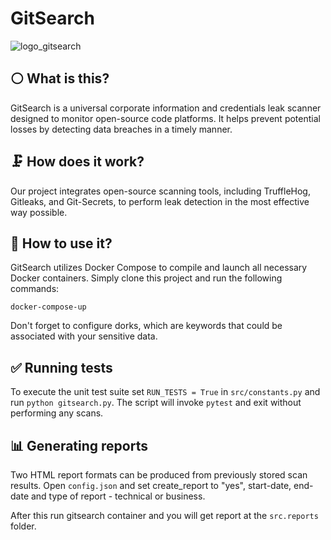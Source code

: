 # GitSearch

![logo_gitsearch](https://github.com/Faton6/GitSearch/assets/76423174/d5f4b8ff-9e15-435c-a0ff-761e055be98e)

## ⚪️ What is this?
GitSearch is a universal corporate information and credentials leak scanner designed to monitor open-source code platforms. It helps prevent potential losses by detecting data breaches in a timely manner.

## 🗜️ How does it work?
Our project integrates open-source scanning tools, including TruffleHog, Gitleaks, and Git-Secrets, to perform leak detection in the most effective way possible.

## 🔧 How to use it?
GitSearch utilizes Docker Compose to compile and launch all necessary Docker containers. Simply clone this project and run the following commands:
```
docker-compose-up
```
Don't forget to configure dorks, which are keywords that could be associated with your sensitive data.

## ✅ Running tests
To execute the unit test suite set ``RUN_TESTS = True`` in ``src/constants.py`` and
run ``python gitsearch.py``.  The script will invoke ``pytest`` and exit without
performing any scans.

## 📊 Generating reports
Two HTML report formats can be produced from previously stored scan results.
Open ``config.json`` and set create_report to "yes", start-date, end-date and type of report - technical or business.

After this run gitsearch container and you will get report at the  ``src.reports`` folder.
